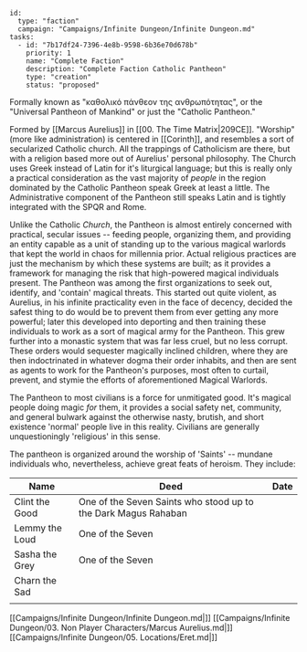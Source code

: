 
```RpgManager4
id: 
  type: "faction"
  campaign: "Campaigns/Infinite Dungeon/Infinite Dungeon.md"
tasks: 
  - id: "7b17df24-7396-4e8b-9598-6b36e70d678b"
    priority: 1
    name: "Complete Faction"
    description: "Complete Faction Catholic Pantheon"
    type: "creation"
    status: "proposed"
```

Formally known as "καθολικό πάνθεον της ανθρωπότητας", or the "Universal Pantheon of Mankind" or just the "Catholic Pantheon."

Formed by [[Marcus Aurelius]] in [[00. The Time Matrix|209CE]]. "Worship" (more like administration) is centered in [[Corinth]], and resembles a sort of secularized Catholic church. All the trappings of Catholicism are there, but with a religion based more out of Aurelius' personal philosophy. The Church uses Greek instead of Latin for it's liturgical language; but this is really only a practical consideration as the vast majority of _people_ in the region dominated by the Catholic Pantheon speak Greek at least a little. The Administrative component of the Pantheon still speaks Latin and is tightly integrated with the SPQR and Rome. 

Unlike the Catholic _Church_, the Pantheon is almost entirely concerned with practical, secular issues -- feeding people, organizing them, and providing an entity capable as a unit of standing up to the various magical warlords that kept the world in chaos for millennia prior. Actual religious practices are just the mechanism by which these systems are built; as it provides a framework for managing the risk that high-powered magical individuals present. The Pantheon was among the first organizations to seek out, identify, and 'contain' magical threats. This started out quite violent, as Aurelius, in his infinite practicality even in the face of decency, decided the safest thing to do would be to prevent them from ever getting any more powerful; later this developed into deporting and then training these individuals to work as a sort of magical army for the Pantheon. This grew further into a monastic system that was far less cruel, but no less corrupt. These orders would sequester magically inclined children, where they are then indoctrinated in whatever dogma their order inhabits, and then are sent as agents to work for the Pantheon's purposes, most often to curtail, prevent, and stymie the efforts of aforementioned Magical Warlords.

The Pantheon to most civilians is a force for unmitigated good. It's magical people doing magic _for_ them, it provides a social safety net, community, and general bulwark against the otherwise nasty, brutish, and short existence 'normal' people live in this reality. Civilians are generally unquestioningly 'religious' in this sense.

The pantheon is organized around the worship of 'Saints' -- mundane individuals who, nevertheless, achieve great feats of heroism. They include:

| Name           | Deed                                                           | Date |
| -------------- | -------------------------------------------------------------- | ---- |
| Clint the Good | One of the Seven Saints who stood up to the Dark Magus Rahaban |      |
| Lemmy the Loud | One of the Seven                                               |      |
| Sasha the Grey | One of the Seven                                               |      |
| Charn the Sad  |                                                                |      |
|                |                                                                |      |

[[Campaigns/Infinite Dungeon/Infinite Dungeon.md|]]
[[Campaigns/Infinite Dungeon/03. Non Player Characters/Marcus Aurelius.md|]]
[[Campaigns/Infinite Dungeon/05. Locations/Eret.md|]]